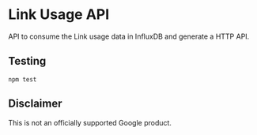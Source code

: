 # Link Usage API

API to consume the Link usage data in InfluxDB and 
generate a HTTP API.

## Testing

```
npm test
```

## Disclaimer

This is not an officially supported Google product.
